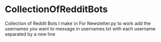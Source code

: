 # CollectionOfRedditBots
Collection of Reddit Bots I make 
\n 
For Newsletter.py to work add the usernames you want to message in usernames.txt with each username separated by a new line  
